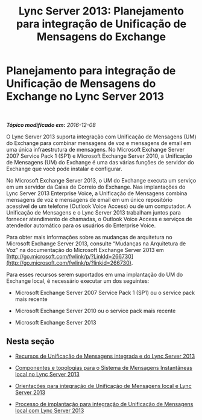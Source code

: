 ﻿---
title: 'Lync Server 2013: Planejamento para integração de Unificação de Mensagens do Exchange'
TOCTitle: Planejamento para integração de Unificação de Mensagens do Exchange
ms:assetid: e7c63a71-2d99-4aa9-b649-36c1a431bdf1
ms:mtpsurl: https://technet.microsoft.com/pt-br/library/Gg399031(v=OCS.15)
ms:contentKeyID: 49308452
ms.date: 12/10/2016
mtps_version: v=OCS.15
ms.translationtype: HT
---

# Planejamento para integração de Unificação de Mensagens do Exchange no Lync Server 2013

 

_**Tópico modificado em:** 2016-12-08_

O Lync Server 2013 suporta integração com Unificação de Mensagens (UM) do Exchange para combinar mensagens de voz e mensagens de email em uma única infraestrutura de mensagens. No Microsoft Exchange Server 2007 Service Pack 1 (SP1) e Microsoft Exchange Server 2010, a Unificação de Mensagens (UM) do Exchange é uma das várias funções de servidor do Exchange que você pode instalar e configurar.

No Microsoft Exchange Server 2013, o UM do Exchange executa um serviço em um servidor da Caixa de Correio do Exchange. Nas implantações do Lync Server 2013 Enterprise Voice, a Unificação de Mensagens combina mensagens de voz e mensagens de email em um único repositório acessível de um telefone (Outlook Voice Access) ou de um computador. A Unificação de Mensagens e o Lync Server 2013 trabalham juntos para fornecer atendimento de chamadas, o Outlook Voice Access e serviços de atendedor automático para os usuários do Enterprise Voice.

Para obter mais informações sobre as mudanças de arquitetura no Microsoft Exchange Server 2013, consulte “Mudanças na Arquitetura de Voz” na documentação do Microsoft Exchange Server 2013 em [http://go.microsoft.com/fwlink/p/?LinkId=266730](http://go.microsoft.com/fwlink/p/?linkid=266730).

Para esses recursos serem suportados em uma implantação do UM do Exchange local, é necessário executar um dos seguintes:

  - Microsoft Exchange Server 2007 Service Pack 1 (SP1) ou o service pack mais recente

  - Microsoft Exchange Server 2010 ou o service pack mais recente

  - Microsoft Exchange Server 2013

## Nesta seção

  - [Recursos de Unificação de Mensagens integrada e do Lync Server 2013](lync-server-2013-features-of-integrated-unified-messaging.md)

  - [Componentes e topologias para o Sistema de Mensagens Instantâneas local no Lync Server 2013](lync-server-2013-components-and-topologies-for-on-premises-unified-messaging.md)

  - [Orientações para integração de Unificação de Mensagens local e Lync Server 2013](lync-server-2013-guidelines-for-integrating-on-premises-unified-messaging.md)

  - [Processo de implantação para integração de Unificação de Mensagens local com Lync Server 2013](lync-server-2013-deployment-process-for-integrating-on-premises-unified-messaging.md)

